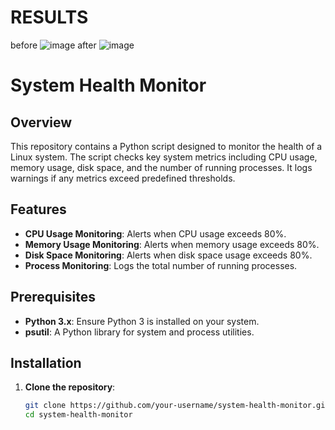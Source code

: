 # RESULTS
before
![image](https://github.com/user-attachments/assets/17dd4326-3f7f-46fb-b115-c78d4385f49d)
after
![image](https://github.com/user-attachments/assets/3e93fa36-0b64-4768-bc95-42015b1464ba)

# System Health Monitor

## Overview

This repository contains a Python script designed to monitor the health of a Linux system. The script checks key system metrics including CPU usage, memory usage, disk space, and the number of running processes. It logs warnings if any metrics exceed predefined thresholds.

## Features

- **CPU Usage Monitoring**: Alerts when CPU usage exceeds 80%.
- **Memory Usage Monitoring**: Alerts when memory usage exceeds 80%.
- **Disk Space Monitoring**: Alerts when disk space usage exceeds 80%.
- **Process Monitoring**: Logs the total number of running processes.

## Prerequisites

- **Python 3.x**: Ensure Python 3 is installed on your system.
- **psutil**: A Python library for system and process utilities.

## Installation

1. **Clone the repository**:
   ```sh
   git clone https://github.com/your-username/system-health-monitor.git
   cd system-health-monitor
